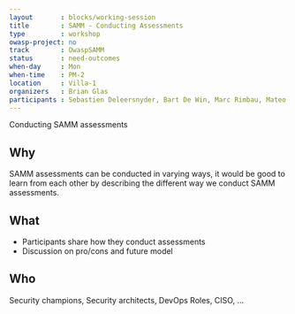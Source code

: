 ```yaml
---
layout       : blocks/working-session
title        : SAMM - Conducting Assessments
type         : workshop
owasp-project: no
track        : OwaspSAMM
status       : need-outcomes
when-day     : Mon
when-time    : PM-2
location     : Villa-1
organizers   : Brian Glas
participants : Sebastien Deleersnyder, Bart De Win, Marc Rimbau, Mateo Martinez, Yan Kravchenko, Timo Pagel, Viktor Lindstrom
---
```


Conducting SAMM assessments

## Why

SAMM assessments can be conducted in varying ways, it would be good to learn from each other by describing the different way we conduct SAMM assessments.

## What

- Participants share how they conduct assessments
- Discussion on pro/cons and future model

## Who

Security champions, Security architects, DevOps Roles, CISO, ...
